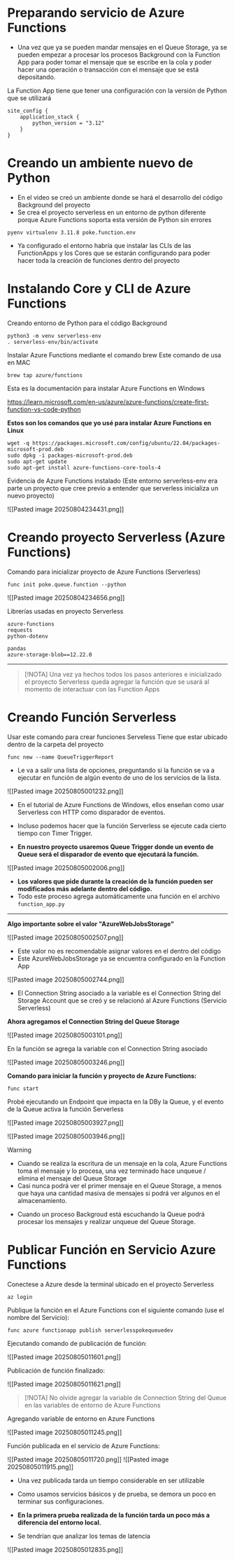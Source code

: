 
# Preparando servicio de Azure Functions

- Una vez que ya se pueden mandar mensajes en el Queue Storage, ya se pueden empezar a procesar los procesos Background con la Function App para poder tomar el mensaje que se escribe en la cola y poder hacer una operación o transacción con el mensaje que se está depositando.

La Function App tiene que tener una configuración con la versión de Python que se utilizará

```
site_config {
	application_stack {
		python_version = "3.12"
	}
}
```

# Creando un ambiente nuevo de Python

- En el video se creó un ambiente donde se hará el desarrollo del código Background del proyecto
- Se crea el proyecto serverless en un entorno de python diferente porque Azure Functions soporta esta versión de Python sin errores

```
pyenv virtualenv 3.11.8 poke.function.env
```

- Ya configurado el entorno habría que instalar las CLIs de las FunctionApps y los Cores que se estarán configurando para poder hacer toda la creación de funciones dentro del proyecto

# Instalando Core y CLI de Azure Functions

Creando entorno de Python para el código Background

```
python3 -m venv serverless-env
. serverless-env/bin/activate
```

Instalar Azure Functions mediante el comando brew
Este comando de usa en MAC

```
brew tap azure/functions
```

Esta es la documentación para instalar Azure Functions en Windows

https://learn.microsoft.com/en-us/azure/azure-functions/create-first-function-vs-code-python

**Estos son los comandos que yo usé para instalar Azure Functions en Linux**

```
wget -q https://packages.microsoft.com/config/ubuntu/22.04/packages-microsoft-prod.deb
sudo dpkg -i packages-microsoft-prod.deb
sudo apt-get update
sudo apt-get install azure-functions-core-tools-4
```

Evidencia de Azure Functions instalado (Este entorno serverless-env era parte un proyecto que cree previo a entender que serverless inicializa un nuevo proyecto)

![[Pasted image 20250804234431.png]]

# Creando proyecto Serverless (Azure Functions)

Comando para inicializar proyecto de Azure Functions (Serverless)

```
func init poke.queue.function --python
```

![[Pasted image 20250804234656.png]]

Librerías usadas en proyecto Serverless 

```
azure-functions
requests
python-dotenv

pandas
azure-storage-blob==12.22.0
```

------------------------

> [!NOTA]
> Una vez ya hechos todos los pasos anteriores e inicializado el proyecto Serverless queda agregar la función que se usará al momento de interactuar con las Function Apps

# Creando Función Serverless

Usar este comando para crear funciones Serveless
Tiene que estar ubicado dentro de la carpeta del proyecto

```
func new --name QueueTriggerReport
```

- Le va a salir una lista de opciones, preguntando si la función se va a ejecutar en función de algún evento de uno de los servicios de la lista.

![[Pasted image 20250805001232.png]]

- En el tutorial de Azure Functions de Windows, ellos enseñan como usar Serverless con HTTP como disparador de eventos.
- Incluso podemos hacer que la función Serverless se ejecute cada cierto tiempo con Timer Trigger.

- **En nuestro proyecto usaremos Queue Trigger donde un evento de Queue será el disparador de evento que ejecutará la función.**

![[Pasted image 20250805002006.png]]

- **Los valores que pide durante la creación de la función pueden ser modificados más adelante dentro del código.** 
- Todo este proceso agrega automáticamente una función en el archivo `function_app.py` 

------------------------

**Algo importante sobre el valor "AzureWebJobsStorage"**

![[Pasted image 20250805002507.png]]

- Este valor no es recomendable asignar valores en el dentro del código
- Este AzureWebJobsStorage ya se encuentra configurado en la Function App

![[Pasted image 20250805002744.png]]

- El Connection String asociado a la variable es el Connection String del Storage Account que se creó y se relacionó al Azure Functions (Servicio Serverless)

**Ahora agregamos el Connection String del Queue Storage**

![[Pasted image 20250805003101.png]]

En la función se agrega la variable con el Connection String asociado

![[Pasted image 20250805003246.png]]

**Comando para iniciar la función y proyecto de Azure Functions:**

```
func start
```

Probé ejecutando un Endpoint que impacta en la DBy la Queue, y el evento de la Queue activa la función Serverless

![[Pasted image 20250805003927.png]]

![[Pasted image 20250805003946.png]]

> [!WARNING]
> - Cuando se realiza la escritura de un mensaje en la cola, Azure Functions toma el mensaje y lo procesa, una vez terminado hace unqueue / elimina el mensaje del Queue Storage
> - Casi nunca podrá ver el primer mensaje en el Queue Storage, a menos que haya una cantidad masiva de mensajes si podrá ver algunos en el almacenamiento.

- Cuando un proceso Backgroud está escuchando la Queue podrá procesar los mensajes y realizar unqueue del Queue Storage.

# Publicar Función en Servicio Azure Functions

Conectese a Azure desde la terminal ubicado en el proyecto Serverless

```
az login
```

Publique la función en el Azure Functions con el siguiente comando (use el nombre del Servicio):

```
func azure functionapp publish serverlesspokequeuedev
```

Ejecutando comando de publicación de función:

![[Pasted image 20250805011601.png]]

Publicación de función finalizado:

![[Pasted image 20250805011621.png]]

> [!NOTA]
> No olvide agregar la variable de Connection String del Queue en las variables de entorno de Azure Functions

Agregando variable de entorno en Azure Functions

![[Pasted image 20250805011245.png]]

Función publicada en el servicio de Azure Functions:

![[Pasted image 20250805011720.png]]
![[Pasted image 20250805011915.png]]

- Una vez publicada tarda un tiempo considerable en ser utilizable 
- Como usamos servicios básicos y de prueba, se demora un poco en terminar sus configuraciones.

- **En la primera prueba realizada de la función tarda un poco más a diferencia del entorno local.**
- Se tendrían que analizar los temas de latencia 

![[Pasted image 20250805012835.png]]













